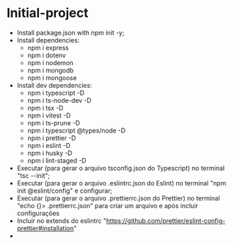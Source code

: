 # Initial-project

- Install package.json with npm init -y;
- Install dependencies:
  - npm i express
  - npm i dotenv
  - npm i nodemon
  - npm i mongodb
  - npm i mongoose
- Install dev dependencies:
  - npm i typescript -D
  - npm i ts-node-dev -D
  - npm i tsx -D
  - npm i vitest -D
  - npm i ts-prune -D
  - npm i typescript @types/node -D
  - npm i prettier -D
  - npm i eslint -D
  - npm i husky -D
  - npm i lint-staged -D
- Executar (para gerar o arquivo tsconfig.json do Typescript) no terminal "tsc --init";
- Executar (para gerar o arquivo .eslintrc.json do Eslint) no terminal "npm init @eslint/config" e configurar;
- Executar (para gerar o arquivo .prettierrc.json do Prettier) no terminal "echo {}> .prettierrc.json" para criar um arquivo e após incluir configurações
- Incluir no extends do eslintrc "https://github.com/prettier/eslint-config-prettier#installation"
- 